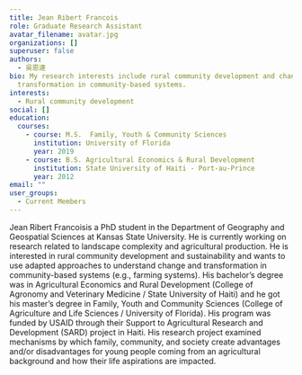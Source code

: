 ```yaml
---
title: Jean Ribert Francois
role: Graduate Research Assistant
avatar_filename: avatar.jpg
organizations: []
superuser: false
authors:
  - 吳恩達
bio: My research interests include rural community development and change and
  transformation in community-based systems.
interests:
  - Rural community development
social: []
education:
  courses:
    - course: M.S.  Family, Youth & Community Sciences
      institution: University of Florida
      year: 2019
    - course: B.S. Agricultural Economics & Rural Development
      institution: State University of Haiti - Port-au-Prince
      year: 2012
email: ""
user_groups:
  - Current Members
---
```

Jean Ribert Francoisis a PhD student in the Department of Geography and Geospatial Sciences at Kansas State University. He is currently working on research related to landscape complexity and agricultural production. He is interested in rural community development and sustainability and wants to use adapted approaches to understand change and transformation in community-based systems (e.g., farming systems). His bachelor’s degree was in Agricultural Economics and Rural Development (College of Agronomy and Veterinary Medicine / State University of Haiti) and he got his master’s degree in Family, Youth and Community Sciences (College of Agriculture and Life Sciences / University of Florida). His program was funded by USAID through their Support to Agricultural Research and Development (SARD) project in Haiti. His research project examined mechanisms by which family, community, and society create advantages and/or disadvantages for young people coming from an agricultural background and how their life aspirations are impacted.

<!--EndFragment-->